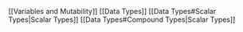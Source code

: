 [[Variables and Mutability]]
[[Data Types]]
	[[Data Types#Scalar Types|Scalar Types]]
	[[Data Types#Compound Types|Scalar Types]]
